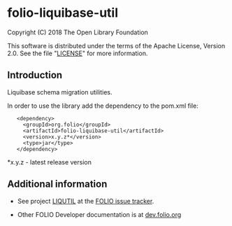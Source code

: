 # folio-liquibase-util

Copyright (C) 2018 The Open Library Foundation

This software is distributed under the terms of the Apache License,
Version 2.0. See the file "[LICENSE](LICENSE)" for more information.

## Introduction

Liquibase schema migration utilities.

 In order to use the library add the dependency to the pom.xml file:

 ```
    <dependency>
      <groupId>org.folio</groupId>
      <artifactId>folio-liquibase-util</artifactId>
      <version>x.y.z*</version>
      <type>jar</type>
    </dependency>
 ```
*x.y.z - latest release version

## Additional information

* See project [LIQUTIL](https://issues.folio.org/browse/LIQUTIL)
at the [FOLIO issue tracker](https://dev.folio.org/guidelines/issue-tracker).

* Other FOLIO Developer documentation is at [dev.folio.org](https://dev.folio.org/)
